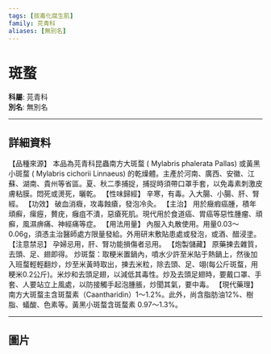 ```yaml
---
tags: [拔毒化腐生肌]
family: 芫青科
aliases: [無別名]
---
```


# 斑蝥

**科屬**: 芫青科  
**別名**: 無別名  

---

## 詳細資料
【品種來源】
本品為芫青科昆蟲南方大斑蝥 (
Mylabris phalerata
Pallas) 或黃黑小斑蝥 (
Mylabris cichorii
Linnaeus) 的乾燥體。主產於河南、廣西、安徽、江蘇、湖南、貴州等省區。夏、秋二季捕捉，捕捉時須帶口罩手套，以免毒素刺激皮膚粘膜。悶死或燙死，曬乾。
【性味歸經】
辛寒，有毒。入大腸、小腸、肝、腎經。
【功效】
破血消癓，攻毒蝕瘡，發泡冷灸。
【主治】
用於癥瘕癌腫，積年頑癬，瘰癧，贅疣，癰疽不潰，惡瘡死肌。現代用於食道癌、胃癌等惡性腫瘤、頑癬，風濕痹痛、神經痛等症。
【用法用量】
內服入丸散使用。用量0.03～0.06g，須憑主治醫師處方限量發給。外用研末敷貼患處或發泡，或酒、醋浸塗。
【注意禁忌】
孕婦忌用，肝、腎功能損傷者忌用。
【炮製儲藏】
原藥揀去雜質，去頭、足、翅即得。
炒斑蝥：取粳米置鍋內，噴水少許至米貼于熱鍋上，然後加入班蝥輕輕翻炒，炒至米黃時取出，揀去米粒，除去頭、足、翊(每公斤斑蝥，用粳米0.2公斤)。米炒和去頭足翅，以減低其毒性。炒及去頭足翅時，要戴口罩、手套、人要站立上風處，以防接觸手起泡腫脹，炒聞其氣，要中毒。
【現代藥理】
南方大斑蝥主含斑蝥素（Caantharidin）1～1.2%。此外，尚含脂肪油12%、樹脂、蟻酸、色素等。黃黑小斑蝥含斑蝥素 0.97～1.3%。

---

## 圖片
